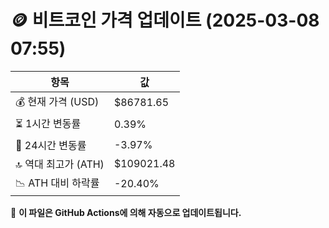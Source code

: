 # 🪙 비트코인 가격 업데이트 (2025-03-08 07:55)

| 항목                | 값 |
|--------------------|----------------|
| 💰 현재 가격 (USD) | $86781.65 |
| ⏳ 1시간 변동률    | 0.39% |
| 📆 24시간 변동률   | -3.97% |
| 🔝 역대 최고가 (ATH) | $109021.48 |
| 📉 ATH 대비 하락률 | -20.40% |

🔄 **이 파일은 GitHub Actions에 의해 자동으로 업데이트됩니다.**
